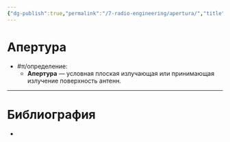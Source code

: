 ```yaml
---
{"dg-publish":true,"permalink":"/7-radio-engineering/apertura/","title":"Апертура"}
---
```



# Апертура

- #π/определение:
	- **Апертура** — условная плоская излучающая или принимающая излучение поверхность антенн.

---

# Библиография

- 
